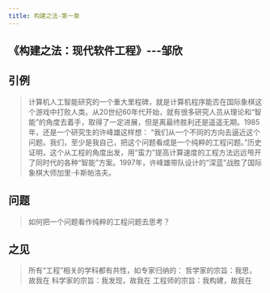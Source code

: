 ```yaml
---
title: 构建之法-第一章
---
```


## 《构建之法：现代软件工程》---邹欣

## 引例

>计算机人工智能研究的一个重大里程碑，就是计算机程序能否在国际象棋这个游戏中打败人类。从20世纪60年代开始，就有很多研究人员从理论和“智能”的角度去着手，取得了一定进展，但是离最终胜利还是遥遥无期。1985年，还是一个研究生的许峰雄这样想：
>“我们从一个不同的方向去逼近这个问题。我们，至少是我自己，把这个问题看成是一个纯粹的工程问题。”历史证明，这个从工程的角度出发，用“蛮力”提高计算速度的工程方法远远甩开了同时代的各种“智能”方案。1997年，许峰雄带队设计的“深蓝”战胜了国际象棋大师加里·卡斯帕洛夫。

## 问题

>如何把一个问题看作纯粹的工程问题去思考？

## 之见

>所有“工程”相关的学科都有共性，如专家归纳的：
>哲学家的宗旨：我思，故我在
>科学家的宗旨：我发现，故我在
>工程师的宗旨：我构建，故我在

